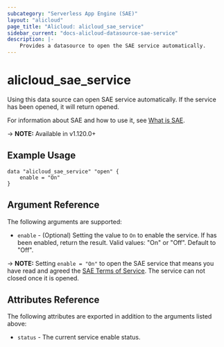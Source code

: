```yaml
---
subcategory: "Serverless App Engine (SAE)"
layout: "alicloud"
page_title: "Alicloud: alicloud_sae_service"
sidebar_current: "docs-alicloud-datasource-sae-service"
description: |-
    Provides a datasource to open the SAE service automatically.
---
```


# alicloud\_sae\_service

Using this data source can open SAE service automatically. If the service has been opened, it will return opened.

For information about SAE and how to use it, see [What is SAE](https://help.aliyun.com/document_detail/125720.html).

-> **NOTE:** Available in v1.120.0+

## Example Usage

```
data "alicloud_sae_service" "open" {
	enable = "On"
}
```

## Argument Reference

The following arguments are supported:

* `enable` - (Optional) Setting the value to `On` to enable the service. If has been enabled, return the result. Valid values: "On" or "Off". Default to "Off".

-> **NOTE:** Setting `enable = "On"` to open the SAE service that means you have read and agreed the [SAE Terms of Service](https://help.aliyun.com/document_detail/123775.html). The service can not closed once it is opened.

## Attributes Reference

The following attributes are exported in addition to the arguments listed above:

* `status` - The current service enable status. 
